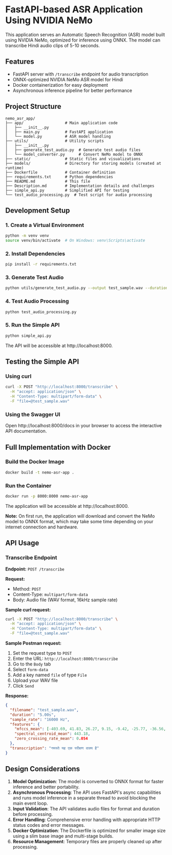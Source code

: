 # FastAPI-based ASR Application Using NVIDIA NeMo

This application serves an Automatic Speech Recognition (ASR) model built using NVIDIA NeMo, optimized for inference using ONNX. The model can transcribe Hindi audio clips of 5-10 seconds.

## Features

- FastAPI server with `/transcribe` endpoint for audio transcription
- ONNX-optimized NVIDIA NeMo ASR model for Hindi
- Docker containerization for easy deployment
- Asynchronous inference pipeline for better performance

## Project Structure

```
nemo_asr_app/
├── app/                  # Main application code
│   ├── __init__.py
│   ├── main.py           # FastAPI application
│   └── model.py          # ASR model handling
├── utils/                # Utility scripts
│   ├── __init__.py
│   ├── generate_test_audio.py  # Generate test audio files
│   └── model_converter.py      # Convert NeMo model to ONNX
├── static/               # Static files and visualizations
├── models/               # Directory for storing models (created at runtime)
├── Dockerfile            # Container definition
├── requirements.txt      # Python dependencies
├── README.md             # This file
├── Description.md        # Implementation details and challenges
├── simple_api.py         # Simplified API for testing
└── test_audio_processing.py  # Test script for audio processing
```

## Development Setup

### 1. Create a Virtual Environment

```bash
python -m venv venv
source venv/bin/activate  # On Windows: venv\Scripts\activate
```

### 2. Install Dependencies

```bash
pip install -r requirements.txt
```

### 3. Generate Test Audio

```bash
python utils/generate_test_audio.py --output test_sample.wav --duration 5
```

### 4. Test Audio Processing

```bash
python test_audio_processing.py
```

### 5. Run the Simple API

```bash
python simple_api.py
```

The API will be accessible at http://localhost:8000.

## Testing the Simple API

### Using curl

```bash
curl -X POST "http://localhost:8000/transcribe" \
  -H "accept: application/json" \
  -H "Content-Type: multipart/form-data" \
  -F "file=@test_sample.wav"
```

### Using the Swagger UI

Open http://localhost:8000/docs in your browser to access the interactive API documentation.

## Full Implementation with Docker

### Build the Docker Image

```bash
docker build -t nemo-asr-app .
```

### Run the Container

```bash
docker run -p 8000:8000 nemo-asr-app
```

The application will be accessible at http://localhost:8000.

**Note:** On first run, the application will download and convert the NeMo model to ONNX format, which may take some time depending on your internet connection and hardware.

## API Usage

### Transcribe Endpoint

**Endpoint:** `POST /transcribe`

**Request:**
- Method: `POST`
- Content-Type: `multipart/form-data`
- Body: Audio file (WAV format, 16kHz sample rate)

**Sample curl request:**

```bash
curl -X POST "http://localhost:8000/transcribe" \
  -H "accept: application/json" \
  -H "Content-Type: multipart/form-data" \
  -F "file=@test_sample.wav"
```

**Sample Postman request:**
1. Set the request type to `POST`
2. Enter the URL: `http://localhost:8000/transcribe`
3. Go to the `Body` tab
4. Select `form-data`
5. Add a key named `file` of type `File`
6. Upload your WAV file
7. Click `Send`

**Response:**
```json
{
  "filename": "test_sample.wav",
  "duration": "5.00s",
  "sample_rate": "16000 Hz",
  "features": {
    "mfccs_mean": [-403.69, 41.83, 26.27, 9.15, -9.42, -25.77, -36.56, -39.83, -35.13, -23.62, -7.89, 8.76, 22.97],
    "spectral_centroid_mean": 443.18,
    "zero_crossing_rate_mean": 0.054
  },
  "transcription": "नमस्ते यह एक परीक्षण वाक्य है"
}
```

## Design Considerations

1. **Model Optimization**: The model is converted to ONNX format for faster inference and better portability.
2. **Asynchronous Processing**: The API uses FastAPI's async capabilities and runs model inference in a separate thread to avoid blocking the main event loop.
3. **Input Validation**: The API validates audio files for format and duration before processing.
4. **Error Handling**: Comprehensive error handling with appropriate HTTP status codes and error messages.
5. **Docker Optimization**: The Dockerfile is optimized for smaller image size using a slim base image and multi-stage builds.
6. **Resource Management**: Temporary files are properly cleaned up after processing.
